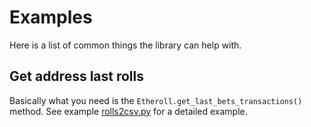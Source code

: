 # Examples

Here is a list of common things the library can help with.

## Get address last rolls
Basically what you need is the `Etheroll.get_last_bets_transactions()` method.
See example [rolls2csv.py](rolls2csv.py) for a detailed example.
